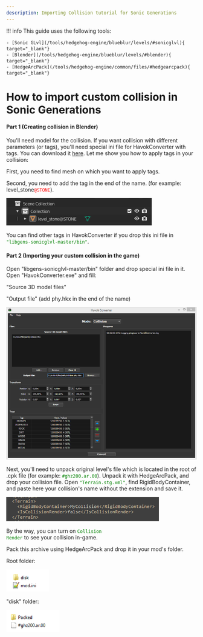 ```yaml
---
description: Importing Collision tutorial for Sonic Generations
---
```

!!! info
    This guide uses the following tools:

    - [Sonic GLvl](/tools/hedgehog-engine/blueblur/levels/#sonicglvl){ target="_blank"}
	- [Blender](/tools/hedgehog-engine/blueblur/levels/#blender){ target="_blank"}
	- [HedgeArcPack](/tools/hedgehog-engine/common/files/#hedgearcpack){ target="_blank"}

# How to import custom collision in Sonic Generations

#### Part 1 (Creating collision in Blender)
You'll need model for the collision. If you want collision with different parameters (or tags), you'll need special ini file for HavokConverter with tags. You can download it [here](assets/importing-collision/HavokConverter.ini).
Let me show you how to apply tags in your collision: 

First, you need to find mesh on which you want to apply tags. 

Second, you need to add the tag in the end of the name. (for example: level_stone<code style="color: red;">@STONE</code>). 

![Tag Example](assets/importing-collision/tag_example.png)

You can find other tags in HavokConverter if you drop this ini file in <code style="color: green;">"libgens-sonicglvl-master/bin"</code>.

#### Part 2 (Importing your custom collision in the game)
Open "libgens-sonicglvl-master/bin" folder and drop special ini file in it. Open "HavokConverter.exe" and fill:

"Source 3D model files"

"Output file" (add phy.hkx in the end of the name)


![Havok converter settings](assets/importing-collision/havok_converter_window.png)

Next, you'll need to unpack original level's file which is located in the root of .cpk file (for example: <code style="color: green;">#ghz200.ar.00</code>). Unpack it with HedgeArcPack, and drop your collision file. Open <code style="color: green;">"Terrain.stg.xml"</code>, find RigidBodyContainer, and paste here your collision's name without the extension and save it.

![Rigid Body Container](assets/importing-collision/rigid_body_container.png)

By the way, you can turn on <code style="color: green;">Collision Render</code> to see your collision in-game.

Pack this archive using HedgeArcPack and drop it in your mod's folder.

Root folder: 

![Root folder](assets/importing-collision/mod_folder_root.png)

"disk" folder: 

![Disk folder](assets/importing-collision/mod_folder_disk.png)
